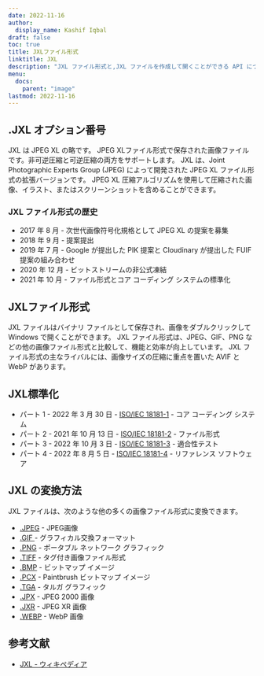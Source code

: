 ```yaml
---
date: 2022-11-16
author:
  display_name: Kashif Iqbal
draft: false
toc: true
title: JXLファイル形式
linktitle: JXL
description: "JXL ファイル形式と,JXL ファイルを作成して開くことができる API について説明します。"
menu:
  docs:
    parent: "image"
lastmod: 2022-11-16
---
```


## .JXL オプション番号

JXL は JPEG XL の略です。 JPEG XLファイル形式で保存された画像ファイルです。非可逆圧縮と可逆圧縮の両方をサポートします。 JXL は、Joint Photographic Experts Group (JPEG) によって開発された JPEG XL ファイル形式の拡張バージョンです。 JPEG XL 圧縮アルゴリズムを使用して圧縮された画像、イラスト、またはスクリーンショットを含めることができます。

### JXL ファイル形式の歴史

* 2017 年 8 月 - 次世代画像符号化規格として JPEG XL の提案を募集
* 2018 年 9 月 - 提案提出
* 2019 年 7 月 - Google が提出した PIK 提案と Cloudinary が提出した FUIF 提案の組み合わせ
* 2020 年 12 月 - ビットストリームの非公式凍結
* 2021 年 10 月 - ファイル形式とコア コーディング システムの標準化

## JXLファイル形式

JXL ファイルはバイナリ ファイルとして保存され、画像をダブルクリックして Windows で開くことができます。 JXL ファイル形式は、JPEG、GIF、PNG などの他の画像ファイル形式と比較して、機能と効率が向上しています。 JXL ファイル形式の主なライバルには、画像サイズの圧縮に重点を置いた AVIF と WebP があります。

## JXL標準化

* パート 1 - 2022 年 3 月 30 日 - [ISO/IEC 18181-1](https://www.iso.org/standard/77977.html) - コア コーディング システム
* パート 2 - 2021 年 10 月 13 日 - [ISO/IEC 18181-2](https://www.iso.org/standard/80617.html) - ファイル形式
* パート 3 - 2022 年 10 月 3 日 - [ISO/IEC 18181-3](https://www.iso.org/standard/80618.html) - 適合性テスト
* パート 4 - 2022 年 8 月 5 日 - [ISO/IEC 18181-4](https://www.iso.org/standard/80619.html) - リファレンス ソフトウェア

## JXL の変換方法

JXL ファイルは、次のような他の多くの画像ファイル形式に変換できます。

* [.JPEG](/ja/image/jpeg/) - JPEG画像
* [.GIF ](/ja/image/gif/) - グラフィカル交換フォーマット
* [.PNG](/ja/image/png/) - ポータブル ネットワーク グラフィック
* [.TIFF](/ja/image/tiff/) - タグ付き画像ファイル形式
* [.BMP](/ja/image/bmp/) - ビットマップ イメージ
* [.PCX](/ja/image/pcx/) - Paintbrush ビットマップ イメージ
* [.TGA](/ja/image/tga/) - タルガ グラフィック
* [.JPX](/ja/image/jpx/) - JPEG 2000 画像
* [.JXR](/ja/image/jxr/) - JPEG XR 画像
* [.WEBP](/ja/image/webp/) - WebP 画像

## 参考文献

* [JXL - ウィキペディア](https://en.wikipedia.org/wiki/JPEG_XL)

